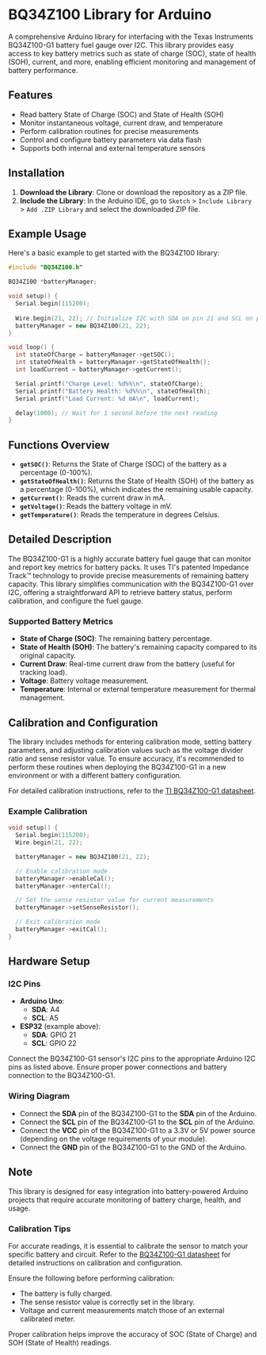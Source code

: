 # BQ34Z100 Library for Arduino

A comprehensive Arduino library for interfacing with the Texas Instruments BQ34Z100-G1 battery fuel gauge over I2C. This library provides easy access to key battery metrics such as state of charge (SOC), state of health (SOH), current, and more, enabling efficient monitoring and management of battery performance.

## Features

- Read battery State of Charge (SOC) and State of Health (SOH)
- Monitor instantaneous voltage, current draw, and temperature
- Perform calibration routines for precise measurements
- Control and configure battery parameters via data flash
- Supports both internal and external temperature sensors

## Installation

1. **Download the Library**: Clone or download the repository as a ZIP file.
2. **Include the Library**: In the Arduino IDE, go to `Sketch` > `Include Library` > `Add .ZIP Library` and select the downloaded ZIP file.

## Example Usage

Here's a basic example to get started with the BQ34Z100 library:

```cpp
#include "BQ34Z100.h"

BQ34Z100 *batteryManager;

void setup() {
  Serial.begin(115200);
  
  Wire.begin(21, 22); // Initialize I2C with SDA on pin 21 and SCL on pin 22
  batteryManager = new BQ34Z100(21, 22);
}

void loop() {
  int stateOfCharge = batteryManager->getSOC();
  int stateOfHealth = batteryManager->getStateOfHealth();
  int loadCurrent = batteryManager->getCurrent();

  Serial.printf("Charge Level: %d%%\n", stateOfCharge);
  Serial.printf("Battery Health: %d%%\n", stateOfHealth);
  Serial.printf("Load Current: %d mA\n", loadCurrent);

  delay(1000); // Wait for 1 second before the next reading
}
```

## Functions Overview

- **`getSOC()`**: Returns the State of Charge (SOC) of the battery as a percentage (0-100%).
- **`getStateOfHealth()`**: Returns the State of Health (SOH) of the battery as a percentage (0-100%), which indicates the remaining usable capacity.
- **`getCurrent()`**: Reads the current draw in mA.
- **`getVoltage()`**: Reads the battery voltage in mV.
- **`getTemperature()`**: Reads the temperature in degrees Celsius.

## Detailed Description

The BQ34Z100-G1 is a highly accurate battery fuel gauge that can monitor and report key metrics for battery packs. It uses TI's patented Impedance Track™ technology to provide precise measurements of remaining battery capacity. This library simplifies communication with the BQ34Z100-G1 over I2C, offering a straightforward API to retrieve battery status, perform calibration, and configure the fuel gauge.

### Supported Battery Metrics

- **State of Charge (SOC)**: The remaining battery percentage.
- **State of Health (SOH)**: The battery's remaining capacity compared to its original capacity.
- **Current Draw**: Real-time current draw from the battery (useful for tracking load).
- **Voltage**: Battery voltage measurement.
- **Temperature**: Internal or external temperature measurement for thermal management.

## Calibration and Configuration

The library includes methods for entering calibration mode, setting battery parameters, and adjusting calibration values such as the voltage divider ratio and sense resistor value. To ensure accuracy, it's recommended to perform these routines when deploying the BQ34Z100-G1 in a new environment or with a different battery configuration.

For detailed calibration instructions, refer to the [TI BQ34Z100-G1 datasheet](http://www.ti.com/lit/ds/symlink/bq34z100-g1.pdf).

### Example Calibration

```cpp
void setup() {
  Serial.begin(115200);
  Wire.begin(21, 22);

  batteryManager = new BQ34Z100(21, 22);

  // Enable calibration mode
  batteryManager->enableCal();
  batteryManager->enterCal();

  // Set the sense resistor value for current measurements
  batteryManager->setSenseResistor();

  // Exit calibration mode
  batteryManager->exitCal();
}
```

## Hardware Setup

### I2C Pins

- **Arduino Uno**:
  - **SDA**: A4
  - **SCL**: A5
- **ESP32** (example above):
  - **SDA**: GPIO 21
  - **SCL**: GPIO 22

Connect the BQ34Z100-G1 sensor's I2C pins to the appropriate Arduino I2C pins as listed above. Ensure proper power connections and battery connection to the BQ34Z100-G1.

### Wiring Diagram

- Connect the **SDA** pin of the BQ34Z100-G1 to the **SDA** pin of the Arduino.
- Connect the **SCL** pin of the BQ34Z100-G1 to the **SCL** pin of the Arduino.
- Connect the **VCC** pin of the BQ34Z100-G1 to a 3.3V or 5V power source (depending on the voltage requirements of your module).
- Connect the **GND** pin of the BQ34Z100-G1 to the GND of the Arduino.

## Note

This library is designed for easy integration into battery-powered Arduino projects that require accurate monitoring of battery charge, health, and usage.

### Calibration Tips

For accurate readings, it is essential to calibrate the sensor to match your specific battery and circuit. Refer to the [BQ34Z100-G1 datasheet](http://www.ti.com/lit/ds/symlink/bq34z100-g1.pdf) for detailed instructions on calibration and configuration.

Ensure the following before performing calibration:

- The battery is fully charged.
- The sense resistor value is correctly set in the library.
- Voltage and current measurements match those of an external calibrated meter.

Proper calibration helps improve the accuracy of SOC (State of Charge) and SOH (State of Health) readings.

